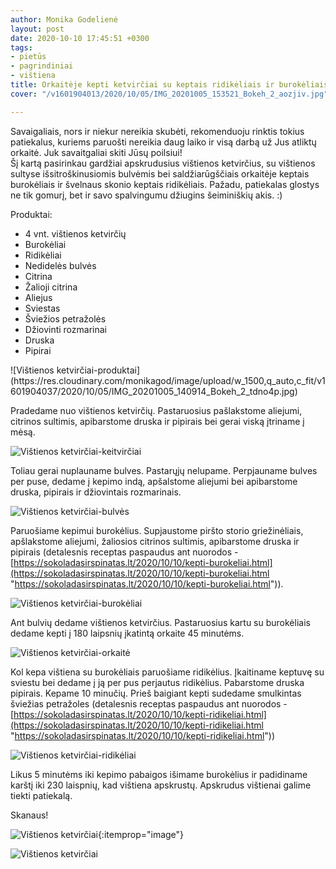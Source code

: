```yaml
---
author: Monika Godelienė
layout: post
date: 2020-10-10 17:45:51 +0300
tags:
- pietūs
- pagrindiniai
- vištiena
title: Orkaitėje kepti ketvirčiai su keptais ridikėliais ir burokėliais
cover: "/v1601904013/2020/10/05/IMG_20201005_153521_Bokeh_2_aozjiv.jpg"

---
```

Savaigaliais, nors ir niekur nereikia skubėti, rekomenduoju rinktis tokius patiekalus, kuriems paruošti nereikia daug laiko ir visą darbą už Jus atliktų orkaitė. Juk savaitgaliai skiti Jūsų poilsiui!  
Šį kartą pasirinkau gardžiai apskrudusius vištienos ketvirčius, su vištienos sultyse išsitroškinusiomis bulvėmis bei saldžiarūgščiais orkaitėje keptais burokėliais ir švelnaus skonio keptais ridikėliais. Pažadu, patiekalas glostys ne tik gomurį, bet ir savo spalvingumu džiugins šeiminiškių akis. :)

Produktai:

* <span itemprop="recipeIngredient">4 vnt. vištienos ketvirčių</span>
* <span itemprop="recipeIngredient">Burokėliai</span>
* <span itemprop="recipeIngredient">Ridikėliai</span>
* <span itemprop="recipeIngredient">Nedidelės bulvės</span>
* <span itemprop="recipeIngredient">Citrina</span>
* <span itemprop="recipeIngredient">Žalioji citrina</span>
* <span itemprop="recipeIngredient">Aliejus</span>
* <span itemprop="recipeIngredient">Sviestas</span>
* <span itemprop="recipeIngredient">Šviežios petražolės</span>
* <span itemprop="recipeIngredient">Džiovinti rozmarinai</span>
* <span itemprop="recipeIngredient">Druska</span>
* <span itemprop="recipeIngredient">Pipirai</span>

<div itemprop="recipeInstructions" markdown="1">  
![Vištienos ketvirčiai-produktai](https://res.cloudinary.com/monikagod/image/upload/w_1500,q_auto,c_fit/v1601904037/2020/10/05/IMG_20201005_140914_Bokeh_2_tdno4p.jpg)

Pradedame nuo vištienos ketvirčių. Pastaruosius pašlakstome aliejumi, citrinos sultimis, apibarstome druska ir pipirais bei gerai viską įtriname į mėsą.

![Vištienos ketvirčiai-keitvirčiai](https://res.cloudinary.com/monikagod/image/upload/w_1500,q_auto,c_fit/v1601904011/2020/10/05/IMG_20201005_141805_Bokeh_2_x5vwas.jpg)

Toliau gerai nuplauname bulves. Pastarųjų nelupame. Perpjauname bulves per puse, dedame į kepimo indą, apšalstome aliejumi bei apibarstome druska, pipirais ir džiovintais rozmarinais.

![Vištienos ketvirčiai-bulvės](https://res.cloudinary.com/monikagod/image/upload/w_1500,q_auto,c_fit/v1601904011/2020/10/05/IMG_20201005_143741_Bokeh_2_obm0w4.jpg)

Paruošiame kepimui burokėlius. Supjaustome piršto storio griežinėliais, apšlakstome aliejumi, žaliosios citrinos sultimis, apibarstome druska ir pipirais (detalesnis receptas paspaudus ant nuorodos - [https://sokoladasirspinatas.lt/2020/10/10/kepti-burokeliai.html](https://sokoladasirspinatas.lt/2020/10/10/kepti-burokeliai.html "https://sokoladasirspinatas.lt/2020/10/10/kepti-burokeliai.html")).

![Vištienos ketvirčiai-burokėliai](https://res.cloudinary.com/monikagod/image/upload/w_1500,q_auto,c_fit/v1601904011/2020/10/05/IMG_20201005_144414_Bokeh_2_pujb1y.jpg)

Ant bulvių dedame vištienos ketvirčius. Pastaruosius kartu su burokėliais dedame kepti į 180 laipsnių įkatintą orkaite 45 minutėms.

![Vištienos ketvirčiai-orkaitė](https://res.cloudinary.com/monikagod/image/upload/w_1500,q_auto,c_fit/v1601904011/2020/10/05/IMG_20201005_143816_Bokeh_2_w9b0b3.jpg)

Kol kepa vištiena su burokėliais paruošiame ridikėlius. Įkaitiname keptuvę su sviestu bei dedame į ją per pus perjautus ridikėlius. Pabarstome druska pipirais. Kepame 10 minučių. Prieš baigiant kepti sudedame smulkintas šviežias petražoles (detalesnis receptas paspaudus ant nuorodos - [https://sokoladasirspinatas.lt/2020/10/10/kepti-ridikeliai.html](https://sokoladasirspinatas.lt/2020/10/10/kepti-ridikeliai.html "https://sokoladasirspinatas.lt/2020/10/10/kepti-ridikeliai.html"))

![Vištienos ketvirčiai-ridikėliai](https://res.cloudinary.com/monikagod/image/upload/w_1500,q_auto,c_fit/v1601904013/2020/10/05/IMG_20201005_152414_pgaswx.jpg)

Likus 5 minutėms iki kepimo pabaigos išimame burokėlius ir padidiname karštį iki 230 laispnių, kad vištiena apskrustų. Apskrudus vištienai galime tiekti patiekalą.  
</div>

Skanaus!

![Vištienos ketvirčiai](https://res.cloudinary.com/monikagod/image/upload/w_1500,q_auto,c_fit/v1601904013/2020/10/05/IMG_20201005_153521_Bokeh_2_aozjiv.jpg){:itemprop="image"}

![Vištienos ketvirčiai](https://res.cloudinary.com/monikagod/image/upload/w_1500,q_auto,c_fit/v1601904014/2020/10/05/IMG_20201005_153926_Bokeh_2_kqok6n.jpg)